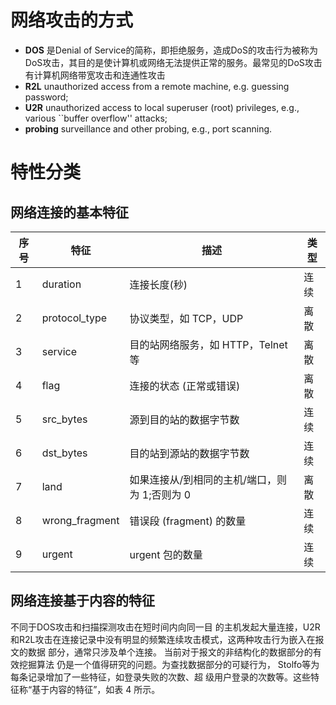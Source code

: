# 网络攻击的方式
+ **DOS** 是Denial of Service的简称，即拒绝服务，造成DoS的攻击行为被称为DoS攻击，其目的是使计算机或网络无法提供正常的服务。最常见的DoS攻击有计算机网络带宽攻击和连通性攻击
+ **R2L** unauthorized access from a remote machine, e.g. guessing password;
+ **U2R**  unauthorized access to local superuser (root) privileges, e.g., various ``buffer overflow'' attacks;
+ **probing** surveillance and other probing, e.g., port scanning.

# 特性分类

## 网络连接的基本特征

序号    |     特征        |    描述                                         |        类型
-------|----------------|-------------------------------------------------|----------------
1      | duration       |  连接长度(秒)                                     |  连续
2      | protocol_type  |协议类型，如 TCP，UDP                               | 离散
3      | service        |目的站网络服务，如 HTTP，Telnet 等                   | 离散
4      | flag           |连接的状态 (正常或错误)                              | 离散
5      | src_bytes      |源到目的站的数据字节数                               |  连续
6      | dst_bytes      |目的站到源站的数据字节数                              | 连续
7      | land           |如果连接从/到相同的主机/端口，则 为 1;否则为 0          | 离散
8      | wrong_fragment |错误段 (fragment) 的数量                            | 连续
9      | urgent         |urgent 包的数量                                    | 连续

## 网络连接基于内容的特征

不同于DOS攻击和扫描探测攻击在短时间内向同一目的主机发起大量连接，U2R和R2L攻击在连接记录中没有明显的频繁连续攻击模式，这两种攻击行为嵌入在报文的数据 部分，通常只涉及单个连接。当前对于报文的非结构化的数据部分的有效挖掘算法 仍是一个值得研究的问题。为查找数据部分的可疑行为， Stolfo等为每条记录增加了一些特征，如登录失败的次数、超 级用户登录的次数等。这些特征称“基于内容的特征”，如表 4 所示。